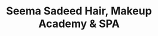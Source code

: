 ---
title: "Seema Sadeed Hair, Makeup Academy & SPA"
url: /karachi/seema-sadeed-hair-makeup-academy-and-spa/
shop: beauty
---